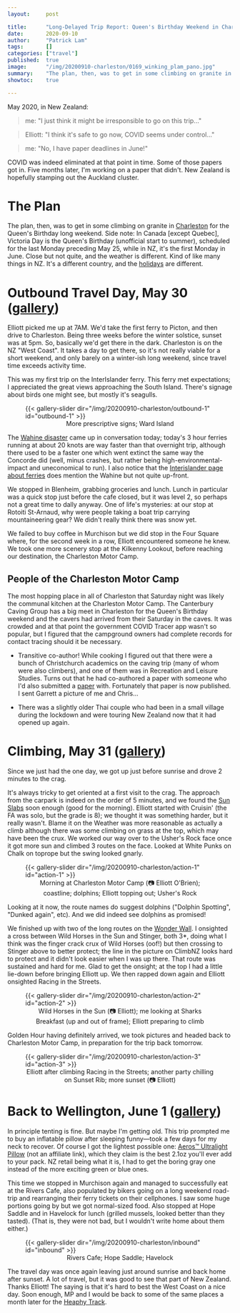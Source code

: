 ```yaml
---
layout:     post

title:      "Long-Delayed Trip Report: Queen's Birthday Weekend in Charleston"
date:       2020-09-10
author:     "Patrick Lam"
tags:       []
categories: ["travel"]
published:  true
image:      "/img/20200910-charleston/0169_winking_plam_pano.jpg"
summary:    "The plan, then, was to get in some climbing on granite in Charleston for the Queen's Birthday long weekend. Side note: In Canada [except Quebec], Victoria Day is the Queen's Birthday (unofficial start to summer), scheduled for the last Monday preceding May 25, while in NZ, it's the first Monday in June. Close but not quite, and the weather is different. Kind of like many things in NZ. It's a different country."
showtoc:    true

---
```


<style>
.post-heading h1  { color: brown; }
.meta { color: white; }
</style>


May 2020, in New Zealand:

> me: "I just think it might be irresponsible to go on this trip..."

> Elliott: "I think it's safe to go now, COVID seems under control..."

> me: "No, I have paper deadlines in June!"

COVID was indeed eliminated at that point in time. Some of those
papers got in. Five months later, I'm working on a paper that didn't.
New Zealand is hopefully stamping out the Auckland cluster.

# The Plan

The plan, then, was to get in some climbing on granite in <a href="https://www.google.com/maps/place/Charleston+7892/@-41.9009347,171.425436,13z/data=!3m1!4b1!4m5!3m4!1s0x6d250b714387be11:0x500ef8684796570!8m2!3d-41.9000788!4d171.4448422">Charleston</a>
for the Queen's Birthday long weekend. Side note: In Canada [except
Quebec], Victoria Day is the Queen's Birthday (unofficial start to
summer), scheduled for the last Monday preceding May 25, while in NZ,
it's the first Monday in June. Close but not quite, and the weather is
different. Kind of like many things in NZ. It's a different country,
and the [holidays](/post/20210515-holidays/) are different.

# Outbound Travel Day, May 30 (<a href="https://gallery.patricklam.ca/index.php?/category/1225">gallery</a>)

Elliott picked me up at 7AM. We'd take the first ferry to
Picton, and then drive to Charleston. Being three weeks before the
winter solstice, sunset was at 5pm. So, basically we'd get there in
the dark. Charleston is on the NZ "West Coast". It takes a day to get
there, so it's not really viable for a short weekend, and only barely
on a winter-ish long weekend, since travel time exceeds activity time.

This was my first trip on the InterIslander ferry. This ferry met
expectations; I appreciated the great views approaching the South
Island.  There's signage about birds one might see, but mostly it's
seagulls.

<figure>
{{< gallery-slider dir="/img/20200910-charleston/outbound-1" id="outbound-1" >}}
<figcaption style="text-align:center">More prescriptive signs; Ward Island</figcaption>
</figure>


The <a href="https://nzhistory.govt.nz/culture/wahine-disaster">Wahine
disaster</a> came up in conversation today; today's 3 hour ferries
running at about 20 knots are way faster than that overnight trip,
although there used to be a faster one which went extinct the same way the
Concorde did (well, minus crashes, but rather being high-environmental-impact and uneconomical to run). I also notice that the <a
href="https://www.greatjourneysofnz.co.nz/blog/history-of-the-nz-interislander-nz-ferry/">Interislander
page about ferries</a> does mention the Wahine but not quite up-front.

We stopped in Blenheim, grabbing groceries and lunch. Lunch in particular
was a quick stop just before the cafe closed, but it was level 2, so perhaps not a great time to dally
anyway. One of life's mysteries: at our stop at Rotoiti St-Arnaud, why were
people taking a boat trip carrying mountaineering gear? We didn't really
think there was snow yet.

We failed to buy coffee in Murchison but we did stop in the Four
Square where, for the second week in a row, Elliott encountered someone he knew.
We took one more scenery stop at the Kilkenny Lookout, before reaching our destination,
the Charleston Motor Camp.

## People of the Charleston Motor Camp

The most hopping place in all of Charleston that Saturday night was
likely the communal kitchen at the Charleston Motor Camp.  The
Canterbury Caving Group has a big meet in Charleston for the Queen's
Birthday weekend and the cavers had arrived from their Saturday in the
caves. It was crowded and at that point the government COVID Tracer app
wasn't so popular, but I figured that the campground owners had complete records
for contact tracing should it be necessary.

* Transitive co-author! While cooking I figured out that there were a
bunch of Christchurch academics on the caving trip (many of whom were also climbers), and one of them
was in Recreation and Leisure Studies. Turns out that he had
co-authored a paper with someone who I'd also submitted a <a
href="https://patricklam.ca/papers/20.jort.climbers-self-governance.pdf">paper</a>
with. Fortunately that paper is now published. I sent Garrett a picture of me and Chris...

* There was a slightly older Thai couple who had been in a small
village during the lockdown and were touring New Zealand now that it
had opened up again.

# Climbing, May 31 (<a href="https://gallery.patricklam.ca/index.php?/category/1226">gallery</a>)

Since we just had the one day, we got up just before sunrise and drove 2 minutes to the crag.

It's always tricky to get oriented at a first visit to the crag. The
approach from the carpark is indeed on the order of 5 minutes, and we
found the <a href="https://climbnz.org.nz/nz/si/westland/charleston/ushers-rock-sun-slabs-southern-cliffs">Sun Slabs</a> soon enough (good for the morning). Elliott
started with Cruisin' (the FA was solo, but the grade is 8); we thought it was something
harder, but it really wasn't. Blame it on the Weather was more
reasonable as actually a climb although there was some climbing on
grass at the top, which may have been the crux.  We worked our way
over to the Usher's Rock face once it got more sun and climbed
3 routes on the face. Looked at White Punks on Chalk on toprope but
the swing looked gnarly.

<figure>
{{< gallery-slider dir="/img/20200910-charleston/action-1" id="action-1" >}}
<figcaption style="text-align:center">Morning at Charleston Motor Camp (📷 Elliott O'Brien); coastline; dolphins; Elliott topping out; Usher's Rock</figcaption>
</figure>

Looking at it now, the route names do suggest dolphins ("Dolphin Spotting",
"Dunked again", etc). And we did indeed see dolphins as promised!

We finished up with two of the long routes on the <a
href="https://climbnz.org.nz/nz/si/westland/charleston/cathedral-cove/wonder-wall">Wonder
Wall</a>. I onsighted a cross between Wild Horses in the Sun and
Stinger, both 3*, doing what I think was the finger crack crux of Wild
Horses (oof!) but then crossing to Stinger above to better protect;
the line in the picture on ClimbNZ looks hard to protect and it didn't look
easier when I was up there. That route was sustained and hard for
me. Glad to get the onsight; at the top I had a little lie-down before
bringing Elliott up. We then rapped down again and Elliott onsighted
Racing in the Streets.

<figure>
{{< gallery-slider dir="/img/20200910-charleston/action-2" id="action-2" >}}
<figcaption style="text-align:center">Wild Horses in the Sun (📷 Elliott); me looking at Sharks Breakfast (up and out of frame); Elliott preparing to climb</figcaption>
</figure>

Golden Hour having definitely arrived, we took pictures and headed
back to Charleston Motor Camp, in preparation for the trip back
tomorrow.

<figure>
{{< gallery-slider dir="/img/20200910-charleston/action-3" id="action-3" >}}
<figcaption style="text-align:center">Elliott after climbing Racing in the Streets; another party chilling on Sunset Rib; more sunset (📷 Elliott)</figcaption>
</figure>

# Back to Wellington, June 1 (<a href="https://gallery.patricklam.ca/index.php?/category/1224">gallery</a>)

In principle tenting is fine. But maybe I'm getting old. This trip
prompted me to buy an inflatable pillow after sleeping funny&mdash;took a few days for my neck to recover. Of
course I got the lightest possible one: <a
href="https://seatosummitusa.com/collections/aeros-pillows/products/aeros-pillow-ultra-light">Aeros™
Ultralight Pillow</a> (not an affiliate link), which they claim is the best 2.1oz you'll ever
add to your pack. NZ retail being what it is, I had to get the boring
gray one instead of the more exciting green or blue ones.

This time we stopped in Murchison again and managed to successfully
eat at the Rivers Cafe, also populated by bikers going on a long
weekend road-trip and rearranging their ferry tickets on their
cellphones. I saw some huge portions going by but we got normal-sized
food. Also stopped at Hope Saddle and in Havelock for lunch (grilled
mussels, looked better than they tasted). (That is, they were not bad, but I wouldn't write
home about them either.)

<figure>
{{< gallery-slider dir="/img/20200910-charleston/inbound" id="inbound" >}}
<figcaption style="text-align:center">Rivers Cafe; Hope Saddle; Havelock</figcaption>
</figure>

The travel day was once again leaving just around sunrise and back
home after sunset.  A lot of travel, but it was good to see that part
of New Zealand.  Thanks Elliott! The saying is that it's hard to best
the West Coast on a nice day. Soon enough, MP and I would be back to some of the
same places a month later for the <a
href="/post/20200905-heaphy-track/">Heaphy Track</a>.